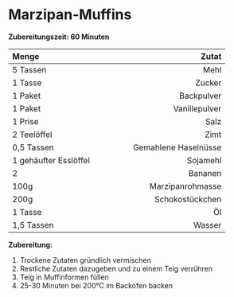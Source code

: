 # Marzipan-Muffins

**Zubereitungszeit: 60 Minuten**

| Menge <img width=100/> | <img width=200/> Zutat |
| ------------- | -------------:|
| 5 Tassen | Mehl |
| 1 Tasse | Zucker |
| 1 Paket | Backpulver |
| 1 Paket | Vanillepulver |
| 1 Prise | Salz |
| 2 Teelöffel | Zimt |
| 0,5 Tassen | Gemahlene Haselnüsse |
| 1 gehäufter Esslöffel | Sojamehl |
| 2 | Bananen |
| 100g | Marzipanrohmasse |
| 200g | Schokostückchen |
| 1 Tasse | Öl |
| 1,5 Tassen | Wasser |

**Zubereitung:**

1. Trockene Zutaten gründlich vermischen
2. Restliche Zutaten dazugeben und zu einem Teig verrühren
3. Teig in Muffinformen füllen
4. 25-30 Minuten bei 200°C im Backofen backen
